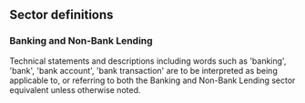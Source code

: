 ## Sector definitions

### Banking and Non-Bank Lending
Technical statements and descriptions including words such as 'banking', 'bank', 'bank account', 'bank transaction' are to be interpreted as being applicable to, or referring to both the Banking and Non-Bank Lending sector equivalent unless otherwise noted.
